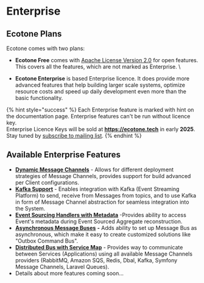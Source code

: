 # Enterprise

## Ecotone Plans

Ecotone comes with two plans:

* **Ecotone Free** comes with [Apache License Version 2.0](https://github.com/ecotoneframework/ecotone-dev/blob/main/LICENSE) for open features. This covers all the features, which are not marked as Enterprise. \

* **Ecotone Enterprise** is based Enterprise licence. It does provide more advanced features that help building larger scale systems, optimize resource costs and speed up daily development even more than the basic functionality.

{% hint style="success" %}
Each Enterprise feature is marked with hint on the documentation page. Enterprise features can't be run without licence key.\
Enterprise Licence Keys will be sold at **https://ecotone.tech** in early **2025**.\
Stay tuned by [subscribe to mailing list](https://blog.ecotone.tech/#/portal).
{% endhint %}

## Available Enterprise Features

* [**Dynamic Message Channels**](modelling/asynchronous-handling/dynamic-message-channels.md) - Allows for different deployment strategies of Message Channels, provides support for build advanced per Client configurations.
* [**Kafka Support**](modules/kafka-support/) - Enables integration with Kafka (Event Streaming Platform) to send, receive from Messages from topics, and to use Kafka in form of Message Channel abstraction for seamless integration into the System.
* [**Event Sourcing Handlers with Metadata**](modelling/event-sourcing/event-sourcing-introduction/working-with-metadata.md#enterprise-accessing-metadata-during-event-application) -Provides ability to access Event's metadata during Event Sourced Aggregate reconstruction.
* [**Asynchronous Message Buses**](modelling/asynchronous-handling/asynchronous-message-bus-gateways.md) **-** Adds ability to set up Message Bus as asynchronous, which make it easy to create customized solutions like "Outbox Command Bus".
* [**Distributed Bus with Service Map**](modelling/microservices-php/distributed-bus/distributed-bus-with-service-map/) - Provides way to communicate between Services (Applications) using all available Message Channels providers (RabbitMQ, Amazon SQS, Redis, Dbal, Kafka, Symfony Message Channels, Laravel Queues).
* Details about more features coming soon...
